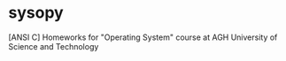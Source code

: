 # sysopy
[ANSI C] Homeworks for "Operating System" course at AGH University of Science and Technology
